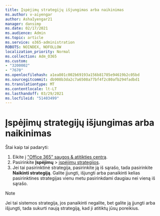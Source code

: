 ```yaml
---
title: Įspėjimų strategijų išjungimas arba naikinimas
ms.author: v-aiyengar
author: AshaIyengar21
manager: dansimp
ms.date: 02/17/2021
ms.audience: Admin
ms.topic: article
ms.service: o365-administration
ROBOTS: NOINDEX, NOFOLLOW
localization_priority: Normal
ms.collection: Adm_O365
ms.custom:
- "3200002"
- "7670"
ms.openlocfilehash: a1ea801c002b69193a156b81785e94619b2c05bd
ms.sourcegitcommit: db908b3da2c7a6508a77bf4f2c80afb294fadbd1
ms.translationtype: MT
ms.contentlocale: lt-LT
ms.lasthandoff: 03/29/2021
ms.locfileid: "51403499"
---
```

# <a name="turn-off-or-delete-alert-policies"></a>Įspėjimų strategijų išjungimas arba naikinimas

Štai kaip tai padaryti:

1. Eikite į ["Office 365" saugos & atitikties centrą](https://go.microsoft.com/fwlink/p/?linkid=2077143).
1. Pasirinkite **Įspėjimų**  >  [įspėjimų strategijos](https://go.microsoft.com/fwlink/?linkid=2103208).
1. Jei tai pasirinktinė strategija, pasirinkite ją iš sąrašo, tada pasirinkite **Naikinti strategiją**. Galite įjungti, išjungti arba panaikinti kelias pasirinktines strategijas vienu metu pasirinkdami daugiau nei vieną iš sąrašo.

> [!NOTE]
> Jei tai sistemos strategija, jos panaikinti negalite, bet galite ją įjungti arba išjungti, tada sukurti naują strategiją, kad ji atitiktų jūsų poreikius.
